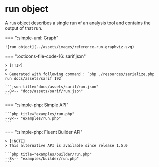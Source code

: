 <!-- markdownlint-disable MD013 -->
# run object

A `run` object describes a single run of an analysis tool and contains the output of that run.

=== ":simple-uml: Graph"

    ![run object](../assets/images/reference-run.graphviz.svg)

=== ":octicons-file-code-16: sarif.json"

    > [!TIP]
    >
    > Generated with following command : `php ./resources/serialize.php run docs/assets/sarif 192`

    ```json title="docs/assets/sarif/run.json"
    --8<-- "docs/assets/sarif/run.json"
    ```

=== ":simple-php: Simple API"

    ```php title="examples/run.php"
    --8<-- "examples/run.php"
    ```

=== ":simple-php: Fluent Builder API"

    > [!NOTE]
    > This alternative API is available since release 1.5.0

    ```php title="examples/builder/run.php"
    --8<-- "examples/builder/run.php"
    ```
